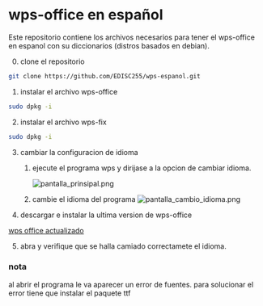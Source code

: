 # wps-office en español
Este repositorio contiene los archivos necesarios para tener el wps-office en espanol con su diccionarios (distros basados en debian).

0. clone el repositorio 
```bash
git clone https://github.com/EDISC255/wps-espanol.git

```

1. instalar el archivo wps-office 

```bash
sudo dpkg -i 
```

2. instalar el archivo wps-fix

```bash
sudo dpkg -i 
```

3. cambiar la configuracion de idioma

    1. ejecute el programa wps y dirijase a la opcion de cambiar idioma.

        ![pantalla_prinsipal.png](./screenshots/pantalla_prinsipal.png) 

    2. cambie el idioma del programa
        ![pantalla_cambio_idioma.png](./screenshots/pantalla_cambio_idioma.png)


4. descargar e instalar la ultima version de wps-office

[wps office actualizado](https://es.wps.com/download/ )

5. abra y verifique que se halla camiado correctamete el idioma.

### nota

al abrir el programa le va aparecer un error de fuentes. para solucionar el error tiene que instalar el paquete ttf
